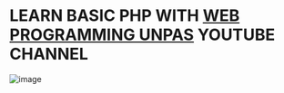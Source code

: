 # LEARN BASIC PHP WITH <a href="https://www.youtube.com/webprogrammingunpas">WEB PROGRAMMING UNPAS</a> YOUTUBE CHANNEL
![image](https://github.com/user-attachments/assets/e9042198-7d88-4969-b8be-9a8fecc75344)




